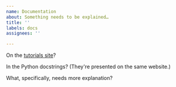 ```yaml
---
name: Documentation
about: Something needs to be explained…
title: ''
labels: docs
assignees: ''

---
```


On the [tutorials site](https://uproot4.readthedocs.io/)?

In the Python docstrings? (They're presented on the same website.)

What, specifically, needs more explanation?
